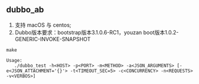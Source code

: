 ## dubbo_ab

1. 支持 macOS 与 centos;
2. Dubbo版本要求：bootstrap版本3.1.0.6-RC1，youzan boot版本1.0.2-GENERIC-INVOKE-SNAPSHOT

```
make

Usage:
   ./dubbo_test -h<HOST> -p<PORT> -m<METHOD> -a<JSON_ARGUMENTS> [-e<JSON_ATTACHMENT='{}'> -t<TIMEOUT_SEC=5> -c<CONCURRENCY> -n<REQUESTS> -v<VERBOS>]
```